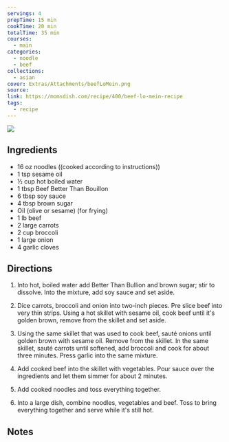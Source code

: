 ```yaml
---
servings: 4
prepTime: 15 min
cookTime: 20 min
totalTime: 35 min
courses:
  - main
categories:
  - noodle
  - beef
collections:
  - asian
cover: Extras/Attachments/beefLoMein.png
source:
link: https://momsdish.com/recipe/400/beef-lo-mein-recipe
tags:
  - recipe
---
```


![](Extras/Attachments/beefLoMein.png)


## Ingredients

- 16 oz noodles ((cooked according to instructions))
- 1 tsp sesame oil
- ½ cup hot boiled water
- 1 tbsp Beef Better Than Bouillon
- 6 tbsp soy sauce
- 4 tbsp brown sugar
- Oil (olive or sesame) (for frying)
- 1 lb beef
- 2 large carrots
- 2 cup broccoli
- 1 large onion
- 4 garlic cloves


## Directions

1. Into hot, boiled water add Better Than Bullion and brown sugar; stir to dissolve. Into the mixture, add soy sauce and set aside.

2. Dice carrots, broccoli and onion into two-inch pieces. Pre slice beef into very thin strips. Using a hot skillet with sesame oil, cook beef until it's golden brown, remove from the skillet and set aside.

3. Using the same skillet that was used to cook beef, sauté onions until golden brown with sesame oil. Remove from the skillet. In the same skillet, sauté carrots until softened, add broccoli and cook for about three minutes. Press garlic into the same mixture.

4. Add cooked beef into the skillet with vegetables. Pour sauce over the ingredients and let them simmer for about 2 minutes.

5. Add cooked noodles and toss everything together.

6. Into a large dish, combine noodles, vegetables and beef. Toss to bring everything together and serve while it's still hot.


## Notes